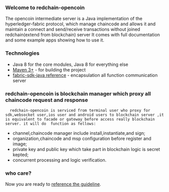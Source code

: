 ###  Welcome to redchain-opencoin
The opencoin intermediate server is a Java implementation of the hyperledger-fabric protocol, which manage chaincode and allows it and maintain a connect and send/receive transactions without joined redchain(extend from blockchain) server
It comes with full documentation and some example apps showing how to use it.

### Technologies

* Java 8 for the core modules, Java 8 for everything else
* [Maven 3+](http://maven.apache.org) - for building the project
* [fabric-sdk-java reference](https://github.com/hyperledger/fabric-sdk-java) - encapsulation all function communication server

### redchain-opencoin is blockchain manager which proxy all chaincode request and response
```
  redchain-opencoin is serviced from terminal user who proxy for sdk,websocket user,ios user and android users to blockchain server ,it is equivalent to facade or gateway before access really blockchain server. it will do  function as fellows:
```
* channel,chaincode manager include install,instantiate,and sign;
* organization,chaincode and msp configuration before register and image;
* private key and public key which take part in blockchain logic is secret kepted;
* concurrent processing and logic verification.
  
### who care?
Now you are ready to [reference the guideline](https://www.tangkc.com/).